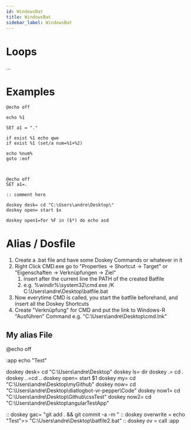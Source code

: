 ```yaml
---
id: WindowsBat
title: WindowsBat
sidebar_label: WindowsBat
---
```


# Loops

...

# Examples

    @echo off

    echo %1

    SET a1 = "."

    if exist %1 echo qwe
    if exist %1 (set/a num=%1+%2)

    echo %num%
    goto :eof



    @echo off
    SET a1=.

    :: comment here

    doskey desk= cd "C:\Users\andre\Desktop\"
    doskey open= start $x

    doskey open1=for %F in ($*) do echo asd

# Alias / Dosfile

1. Create a .bat file and have some Doskey Commands or whatever in it
2. Right Click CMD.exe go to "Properties -> Shortcut -> Target" or "Eigenschaften -> Verknüpfungen -> Ziel"
   1. insert after the current line the PATH of the created Batfile
   2. e.g. %windir%\system32\cmd.exe /K C:\Users\andre\Desktop\batfile.bat
3. Now everytime CMD is called, you start the batfile beforehand, and insert all the Doskey Shortcuts
4. Create "Verknüpfung" for CMD and put the link to Windows-R "Ausführen" Command e.g. "C:\Users\andre\Desktop\cmd.lnk"

## My alias File

@echo off

:app
	echo "Test"

doskey desk= cd "C:\Users\andre\Desktop\"
doskey ls= dir
doskey .= cd .
doskey ..=cd ..
doskey open= start $1
doskey my= cd "C:\Users\andre\Desktop\myGithub"
doskey now= cd "C:\Users\andre\Desktop\diatlogbot-vr-pepper\Code"
doskey now1= cd "C:\Users\andre\Desktop\Github\cssTest"
doskey now2= cd "C:\Users\andre\Desktop\angularTestApp"

:: doskey gac= "git add . && git commit -a -m "
:: doskey overwrite = echo "Test">> "C:\Users\andre\Desktop\batfile2.bat"
:: doskey ov = call :app


